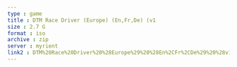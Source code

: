 ```yaml
---
type : game
title : DTM Race Driver (Europe) (En,Fr,De) (v1
size : 2.7 G
format : iso
archive : zip
server : myrient
link2 : DTM%20Race%20Driver%20%28Europe%29%20%28En%2CFr%2CDe%29%20%28v1.01%29
---
```

